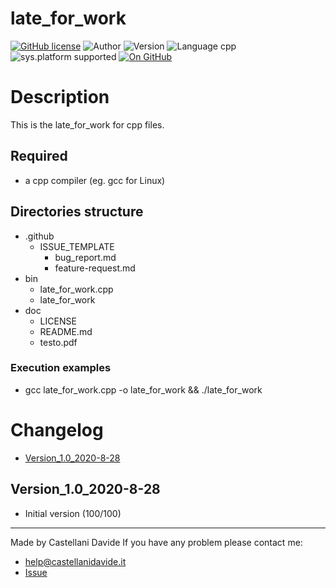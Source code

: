 # late_for_work
[![GitHub license](https://img.shields.io/badge/licence-GNU-green?style=flat)](https://github.com/CastellaniDavide/late_for_work/blob/master/LICENSE) ![Author](https://img.shields.io/badge/author-Castellani%20Davide-green?style=flat) ![Version](https://img.shields.io/badge/version-v01.01-blue?style=flat) ![Language cpp](https://img.shields.io/badge/language-cpp-yellowgreen?style=flat) ![sys.platform supported](https://img.shields.io/badge/OS%20platform%20supported-All-blue?style=flat) [![On GitHub](https://img.shields.io/badge/on%20GitHub-True-green?style=flat&logo=github)](https://github.com/CastellaniDavide/late_for_work)

# Description
This is the late_for_work for cpp files.

## Required
 - a cpp compiler (eg. gcc for Linux)
 

## Directories structure
 - .github
   - ISSUE_TEMPLATE
     - bug_report.md
     - feature-request.md
 - bin
	 - late_for_work.cpp
   - late_for_work
 - doc
   - LICENSE
   - README.md
   - testo.pdf
   
### Execution examples
 - gcc late_for_work.cpp -o late_for_work && ./late_for_work

# Changelog
 - [Version_1.0_2020-8-28](#Version_10_2020-8-28)


## Version_1.0_2020-8-28
 - Initial version (100/100)

---
Made by Castellani Davide 
If you have any problem please contact me:
- help@castellanidavide.it
- [Issue](https://github.com/CastellaniDavide/late_for_work/issues)
